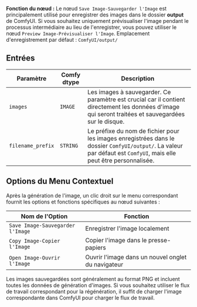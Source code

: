 
**Fonction du nœud :** Le nœud `Save Image-Sauvegarder l'Image` est principalement utilisé pour enregistrer des images dans le dossier **output** de ComfyUI. Si vous souhaitez uniquement prévisualiser l'image pendant le processus intermédiaire au lieu de l'enregistrer, vous pouvez utiliser le nœud `Preview Image-Prévisualiser l'Image`.
Emplacement d'enregistrement par défaut : `ComfyUI/output/`

## Entrées

| Paramètre | Comfy dtype | Description |
|-----------|-------------|-------------|
| `images` | `IMAGE` | Les images à sauvegarder. Ce paramètre est crucial car il contient directement les données d'image qui seront traitées et sauvegardées sur le disque. |
| `filename_prefix` | `STRING` | Le préfixe du nom de fichier pour les images enregistrées dans le dossier `ComfyUI/output/`. La valeur par défaut est `ComfyUI`, mais elle peut être personnalisée. |

## Options du Menu Contextuel

Après la génération de l'image, un clic droit sur le menu correspondant fournit les options et fonctions spécifiques au nœud suivantes :

| Nom de l'Option | Fonction |
|-----------------|-----------|
| `Save Image-Sauvegarder l'Image` | Enregistrer l'image localement |
| `Copy Image-Copier l'Image` | Copier l'image dans le presse-papiers |
| `Open Image-Ouvrir l'Image` | Ouvrir l'image dans un nouvel onglet du navigateur |

Les images sauvegardées sont généralement au format PNG et incluent toutes les données de génération d'images. Si vous souhaitez utiliser le flux de travail correspondant pour la régénération, il suffit de charger l'image correspondante dans ComfyUI pour charger le flux de travail.
